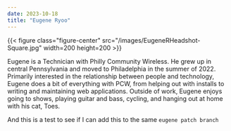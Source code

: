```yaml
---
date: 2023-10-18
title: "Eugene Ryoo"
---
```


{{< figure class="figure-center" src="/images/EugeneRHeadshot-Square.jpg" width=200 height=200  >}}  

Eugene is a Technician with Philly Community Wireless. He grew up in central Pennsylvania and moved to Philadelphia in the summer of 2022. Primarily interested in the relationship between people and technology, Eugene does a bit of everything with PCW, from helping out with installs to writing and maintaining web applications. Outside of work, Eugene enjoys going to shows, playing guitar and bass, cycling, and hanging out at home with his cat, Toes.

And this is a test to see if I can add this to the same `eugene patch branch`
